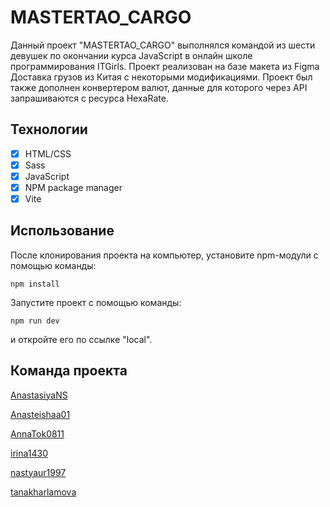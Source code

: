 # MASTERTAO_CARGO


Данный проект "MASTERTAO_CARGO" выполнялся командой из шести девушек по окончании курса JavaScript в онлайн школе программирования ITGirls. Проект реализован на базе макета из Figma Доставка грузов из Китая с некоторыми модификациями. Проект был также дополнен конвертером валют, данные для которого через API запрашиваются с ресурса HexaRate.

## Технологии

- [x] HTML/CSS
- [x] Sass
- [x] JavaScript
- [x] NPM package manager
- [x] Vite

## Использование

После клонирования проекта на компьютер, установите npm-модули с помощью команды:

`npm install`

Запустите проект с помощью команды:

`npm run dev`

и откройте его по ссылке "local".

## Команда проекта

[AnastasiyaNS](https://github.com/AnastasiyaNS)

[Anasteishaa01](https://github.com/Anasteishaa01)

[AnnaTok0811](https://github.com/AnnaTok0811)

[irina1430](https://github.com/irina1430)

[nastyaur1997](https://github.com/nastyaur1997)

[tanakharlamova](https://github.com/tanakharlamova)

